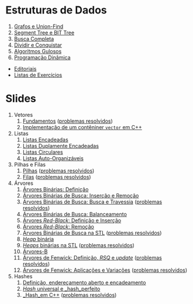 Estruturas de Dados
===================

1. [Grafos e Union-Find](text/Grafos_Union_Find.md)
1. [Segment Tree e BIT Tree](text/Segment_Tree_BIT_Tree.md)
1. [Busca Completa](text/Busca_Completa.md)
1. [Dividir e Conquistar](text/Dividir_e_Conquistar.md)
1. [Algoritmos Gulosos](text/Gulosos.md)
1. [Programação Dinâmica](text/PD.md)

* [Editoriais](editoriais/README.md)
* [Listas de Exercícios](listas/README.md)

Slides
======

1. Vetores
    1. [Fundamentos](slides/VT-1/VT-1.pdf) ([problemas resolvidos](problems/VT-1/VT-1.pdf))
    1. [Implementação de um contêniner `vector` em C++](slides/VT-2/VT-2.pdf) 
1. Listas
    1. [Listas Encadeadas](slides/LE-1/LE-1.pdf)
    1. [Listas Duplamente Encadeadas](slides/LE-2/LE-2.pdf)
    1. [Listas Circulares](slides/LE-3/LE-3.pdf)
    1. [Listas Auto-Organizáveis](slides/LE-4/LE-4.pdf)
1. Pilhas e Filas
    1. [Pilhas](slides/PF-1/PF-1.pdf) ([problemas resolvidos](problems/PF-1/PF-2.pdf))
    1. [Filas](slides/PF-2/PF-2.pdf) ([problemas resolvidos](problems/PF-2/PF-2.pdf))
1. Árvores
    1. [Árvores Binárias: Definição](slides/TR-1/TR-1.pdf)
    1. [Árvores Binárias de Busca: Inserção e Remoção](slides/TR-2/TR-2.pdf)
    1. [Árvores Binárias de Busca: Busca e Travessia](slides/TR-3/TR-3.pdf) ([problemas resolvidos](problems/TR-3/TR-3.pdf))
    1. [Árvores Binárias de Busca: Balanceamento](slides/TR-4/TR-4.pdf)
    1. [Árvores _Red-Black_: Definição e Inserção](slides/TR-5/TR-5.pdf)
    1. [Árvores _Red-Black_: Remoção](slides/TR-6/TR-6.pdf)
    1. [Árvores Binárias de Busca na STL](slides/TR-7/TR-7.pdf) ([problemas resolvidos](problems/TR-7/TR-7.pdf))
    1. [_Heap_ binária](slides/BH-1/BH-1.pdf) 
    1. [_Heaps_ binárias na STL](slides/BH-2/BH-2.pdf) ([problemas resolvidos](problems/BH-2/BH-2.pdf))
    1. [Árvores-B](slides/BT-1/BT-1.pdf)
    1. [Árvores de Fenwick: Definição, _RSQ_ e _update_](slides/FT-1/FT-1.pdf) ([problemas resolvidos](problems/FT-1/FT-1.pdf))
    1. [Árvores de Fenwick: Aplicações e Variações](slides/FT-2/FT-2.pdf) ([problemas resolvidos](problems/FT-2/FT-2.pdf))
1. Hashes
    1. [Definição, endereçamento aberto e encadeamento](slides/HS-1/HS-1.pdf)
    1. [_Hash_ universal e _hash_perfeito](slides/HS-2/HS-2.pdf)
    1. [_Hash_em C++](slides/HS-3/HS-3.pdf) ([problemas resolvidos](problems/HS-3/HS-3.pdf))
